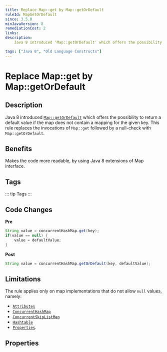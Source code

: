 ```yaml
---
title: Replace Map::get by Map::getOrDefault
ruleId: MapGetOrDefault
since: 3.5.0
minJavaVersion: 8
remediationCost: 2
links:
description:
    Java 8 introduced 'Map::getOrDefault' which offers the possibility to return a default value if the map does not contain a mapping for the given key. This rule replaces the invocations of 'Map::get' followed by a null-check with 'Map::getOrDefault'. 

tags: ["Java 8", "Old Language Constructs"]
---
```


# Replace Map::get by Map::getOrDefault

## Description
Java 8 introduced [`Map::getOrDefault`](https://docs.oracle.com/javase/8/docs/api/java/util/Map.html#getOrDefault-java.lang.Object-V-) which offers the possibility to return a default value if the map does not contain a mapping for the given key. 
This rule replaces the invocations of `Map::get` followed by a null-check with `Map::getOrDefault`. 

## Benefits

Makes the code more readable, by using Java 8 extensions of Map interface.


## Tags

::: tip Tags
<TagLinks />
:::

## Code Changes

__Pre__

```java
String value = concurrentHashMap.get(key);
if(value == null) {
    value = defaultValue;
}
```

__Post__
```java
String value = concurrentHashMap.getOrDefault(key, defaultValue);
```

## Limitations

The rule applies only on map implementations that do not allow `null` values, namely: 

* [`Attributes`](https://docs.oracle.com/javase/8/docs/api/java/util/jar/Attributes.html) 
* [`ConcurrentHashMap`](https://docs.oracle.com/javase/8/docs/api/java/util/concurrent/ConcurrentHashMap.html)
* [`ConcurrentSkipListMap`](https://docs.oracle.com/javase/8/docs/api/java/util/concurrent/ConcurrentSkipListMap.html) 
* [`Hashtable`](https://docs.oracle.com/javase/8/docs/api/java/util/Hashtable.html) 
* [`Properties`](https://docs.oracle.com/javase/8/docs/api/java/util/Properties.html). 

<VersionNotice />


## Properties

<RuleProperties />
